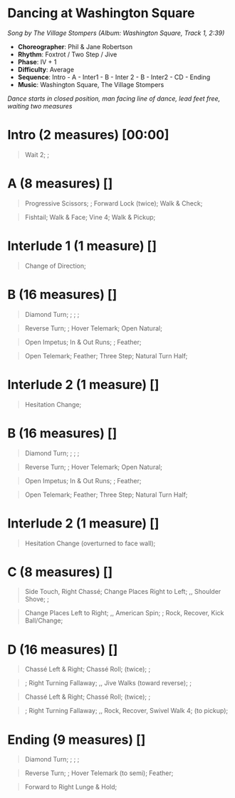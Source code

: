 # Dancing at Washington Square
*Song by The Village Stompers (Album: Washington Square, Track 1, 2:39)*
 
* **Choreographer**: Phil & Jane Robertson
* **Rhythm**: Foxtrot / Two Step / Jive
* **Phase**: IV + 1
* **Difficulty**: Average
* **Sequence**: Intro - A - Inter1 - B - Inter 2 - B - Inter2 - CD - Ending
* **Music**: Washington Square, The Village Stompers
 
*Dance starts in closed position, man facing line of dance, lead feet free, waiting two measures*
 
# Intro (2 measures) [00:00]

> Wait 2; ;

# A (8 measures) []

> Progressive Scissors; ; Forward Lock (twice); Walk & Check;

> Fishtail; Walk & Face; Vine 4; Walk & Pickup;

# Interlude 1 (1 measure) []

> Change of Direction;

# B (16 measures) []

> Diamond Turn; ; ; ;

> Reverse Turn; ; Hover Telemark; Open Natural;

> Open Impetus; In & Out Runs; ; Feather;

> Open Telemark; Feather; Three Step; Natural Turn Half;

# Interlude 2 (1 measure) []

> Hesitation Change;

# B (16 measures) []

> Diamond Turn; ; ; ;

> Reverse Turn; ; Hover Telemark; Open Natural;

> Open Impetus; In & Out Runs; ; Feather;

> Open Telemark; Feather; Three Step; Natural Turn Half;

# Interlude 2 (1 measure) []

> Hesitation Change (overturned to face wall);

# C (8 measures) []

> Side Touch, Right Chassé; Change Places Right to Left; ,, Shoulder Shove; ; 

> Change Places Left to Right; ,, American Spin; ; Rock, Recover, Kick Ball/Change;

# D (16 measures) []

> Chassé Left & Right; Chassé Roll; (twice); ;

> ; Right Turning Fallaway; ,, Jive Walks (toward reverse); ;

> Chassé Left & Right; Chassé Roll; (twice); ;

> ; Right Turning Fallaway; ,, Rock, Recover, Swivel Walk 4; (to pickup);

# Ending (9 measures) []

> Diamond Turn; ; ; ;

> Reverse Turn; ; Hover Telemark (to semi); Feather;

> Forward to Right Lunge & Hold;
